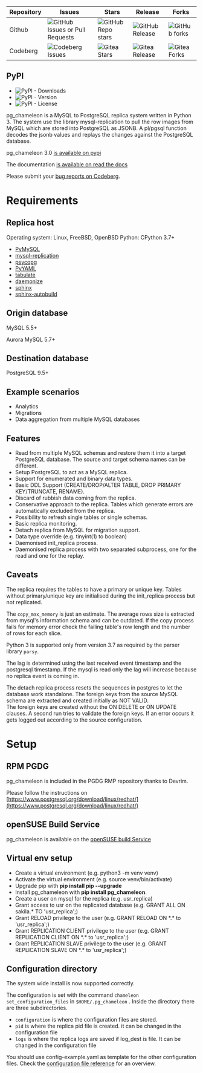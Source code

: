 | Repository | Issues| Stars| Release | Forks |
|------------|-------|------|---------|-------|
| Github     |![GitHub Issues or Pull Requests](https://img.shields.io/github/issues/the4thdoctor/pg_chameleon?style=plastic)|![GitHub Repo stars](https://img.shields.io/github/stars/the4thdoctor/pg_chameleon?style=plastic)| ![GitHub Release](https://img.shields.io/github/v/release/the4thdoctor/pg_chameleon?style=plastic)|![GitHub forks](https://img.shields.io/github/forks/the4thdoctor/pg_chameleon?style=plastic)|
| Codeberg   |![Codeberg Issues](https://img.shields.io/gitea/issues/open/the4thdoctor/pg_chameleon?gitea_url=https%3A%2F%2Fcodeberg.org&style=plastic)|![Gitea Stars](https://img.shields.io/gitea/stars/the4thdoctor/pg_chameleon?gitea_url=https%3A%2F%2Fcodeberg.org&style=plastic)|           ![Gitea Release](https://img.shields.io/gitea/v/release/the4thdoctor/pg_chameleon?gitea_url=https%3A%2F%2Fcodeberg.org&style=plastic)|![Gitea Forks](https://img.shields.io/gitea/forks/the4thdoctor/pg_chameleon?gitea_url=https%3A%2F%2Fcodeberg.org&style=plastic)|



## PyPI
* ![PyPI - Downloads](https://img.shields.io/pypi/dm/pg_chameleon?style=plastic)
* ![PyPI - Version](https://img.shields.io/pypi/v/pg_chameleon?style=plastic)
* ![PyPI - License](https://img.shields.io/pypi/l/pg_chameleon?style=plastic)






pg_chameleon is a MySQL to PostgreSQL replica system written in Python 3.
The system use the library mysql-replication to pull the row images from MySQL which are stored into PostgreSQL as JSONB.
A pl/pgsql function decodes the jsonb values and replays the changes against the PostgreSQL database.

pg_chameleon  3.0 [is available on pypi](https://pypi.org/project/pg_chameleon/)

The documentation [is available on read the docs](https://pg-chameleon.readthedocs.io/en/main/)

Please submit your [bug reports on Codeberg](https://codeberg.org/the4thdoctor/pg_chameleon/issues).


# Requirements


## Replica host

Operating system: Linux, FreeBSD, OpenBSD
Python: CPython 3.7+

* [PyMySQL](https://pypi.org/project/PyMySQL/)
* [mysql-replication](https://pypi.org/project/mysql-replication/)
* [psycopg](https://pypi.org/project/psycopg/)
* [PyYAML](https://pypi.org/project/PyYAML/)
* [tabulate](https://pypi.org/project/tabulate/)
* [daemonize](https://pypi.org/project/daemonize/)
* [sphinx](https://pypi.org/project/Sphinx/)
* [sphinx-autobuild](https://pypi.org/project/sphinx-autobuild/)


## Origin database
MySQL 5.5+

Aurora MySQL 5.7+

## Destination database
PostgreSQL 9.5+

## Example scenarios
* Analytics
* Migrations
* Data aggregation from multiple MySQL databases

## Features

* Read from multiple MySQL schemas and  restore them it into a target PostgreSQL  database. The source and target schema names can be different.
* Setup PostgreSQL to act as a MySQL replica.
* Support for enumerated and binary data types.
* Basic DDL Support (CREATE/DROP/ALTER TABLE, DROP PRIMARY KEY/TRUNCATE, RENAME).
* Discard of rubbish data coming from the replica.
* Conservative approach to the replica. Tables which generate errors are automatically excluded from the replica.
* Possibility to refresh single tables or single schemas.
* Basic replica monitoring.
* Detach replica from MySQL for migration support.
* Data type override (e.g. tinyint(1) to boolean)
* Daemonised init_replica process.
* Daemonised replica process with two separated subprocess, one for the read and one for the replay.





## Caveats

The replica requires the tables to have a primary or unique key. Tables without primary/unique key are initialised during the init_replica process but not replicated.

The `copy_max_memory` is just an estimate. The average rows size is extracted from mysql's information schema and can be outdated.
If the copy process fails for memory error check the failing table's row length and the number of rows for each slice.

Python 3 is supported only from version 3.7 as required by the parser library `parsy`.

The lag is determined using the last received event timestamp and the postgresql timestamp. 
If the mysql is read only the lag will increase because no replica event is coming in.

The detach replica process resets the sequences in postgres to let the database work standalone. 
The foreign keys from the source MySQL schema are extracted and created initially as NOT VALID.  
The foreign keys are created without the ON DELETE or ON UPDATE clauses.
A second run tries to validate the foreign keys. 
If an error occurs it gets logged out according to the source configuration.



# Setup


## RPM PGDG

pg_chameleon is included in the PGDG RMP repository thanks to Devrim.

Please follow the instructions on  [https://www.postgresql.org/download/linux/redhat/](https://www.postgresql.org/download/linux/redhat/)

## openSUSE Build Service


pg_chameleon is available on the  [openSUSE build Service](https://build.opensuse.org/package/show/server:database:postgresql/pg_chameleon)


## Virtual env setup

* Create a virtual environment (e.g. python3 -m venv venv)
* Activate the virtual environment (e.g. source venv/bin/activate)
* Upgrade pip with **pip install pip --upgrade**
* Install pg_chameleon with **pip install pg_chameleon**.
* Create a user on mysql for the replica (e.g. usr_replica)
* Grant access to usr on the replicated database (e.g. GRANT ALL ON sakila.* TO 'usr_replica';)
* Grant RELOAD privilege to the user (e.g. GRANT RELOAD ON \*.\* to 'usr_replica';)
* Grant REPLICATION CLIENT privilege to the user (e.g. GRANT REPLICATION CLIENT ON \*.\* to 'usr_replica';)
* Grant REPLICATION SLAVE privilege to the user (e.g. GRANT REPLICATION SLAVE ON \*.\* to 'usr_replica';)



## Configuration directory

The system wide install is now supported correctly.

The configuration is set with the command `chameleon set_configuration_files` in `$HOME/.pg_chameleon` .
Inside the directory there are three subdirectories.


* `configuration` is where the configuration files are stored.
* `pid` is where the replica pid file is created. it can be changed in the configuration file
* `logs` is where the replica logs are saved if log_dest is file. It can be changed in the configuration file

You should  use config-example.yaml as template for the other configuration files.
Check the [configuration file reference](http://www.pgchameleon.org/documents/configuration_file.html)   for an overview.
